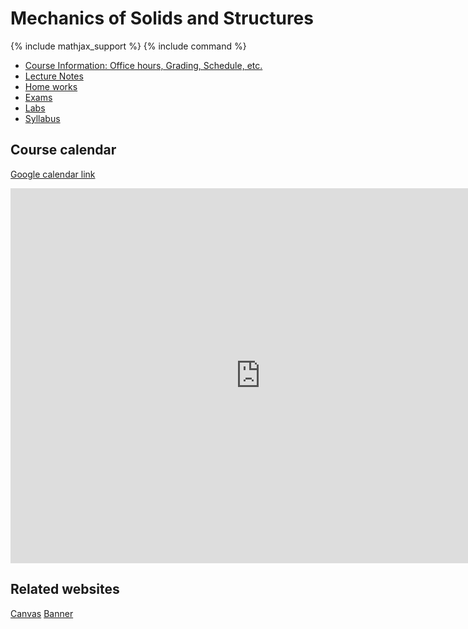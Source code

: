 # Mechanics of Solids and Structures

{% include mathjax_support %}
{% include command %}


*  [Course Information: Office hours, Grading, Schedule, etc.](./CourseInformation/index.md)  <!-- HK_to_HK: I am done with Office hours -->
* [Lecture Notes](CourseNotes/CourseTopics.md)
* [Home works](Homeworks/index.md)
* [Exams](Exams/index.md)
* [Labs](Labs/index.md)
* [Syllabus](Syllabus/index.md) 




<!-- AB_TODO: Rserve room 751 for yours,  YW, and HK office hours-->



## Course calendar

[Google calendar link](https://calendar.google.com/calendar/u/0?cid=Y182MG1uMnZuNnRxbmM4ODA2a2V1MXF0bzFpY0Bncm91cC5jYWxlbmRhci5nb29nbGUuY29t)

<iframe src="https://calendar.google.com/calendar/embed?src=c_60mn2vn6tqnc8806keu1qto1ic%40group.calendar.google.com&ctz=America%2FNew_York" style="border: 0" width="800" height="600" frameborder="0" scrolling="no"></iframe>


## Related websites
[Canvas]()
[Banner](https://selfservice.brown.edu/ss/twbkwbis.P_GenMenu?name=homepage)
